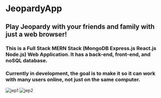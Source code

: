 # JeopardyApp
## Play Jeopardy with your friends and family with just a web browser!
### This is a Full Stack MERN Stack (MongoDB Express.js React.js Node.js) Web Application. It has a back-end, front-end, and noSQL database.
### Currently in development, the goal is to make it so it can work with many users online, not just on the same computer.

![jep1](https://user-images.githubusercontent.com/64751219/96302195-5b061a80-0fc6-11eb-857a-ca25fe97a8e1.PNG)
![jep2](https://user-images.githubusercontent.com/64751219/96302202-5d687480-0fc6-11eb-8f93-3bc2c1c15d01.PNG)

